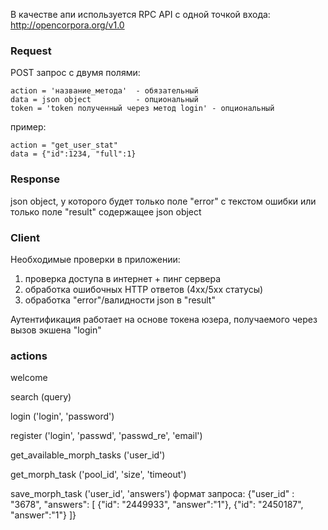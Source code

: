 В качестве апи используется RPC API с одной точкой входа:
http://opencorpora.org/v1.0

### Request
POST запрос с двумя полями:

    action = 'название_метода'  - обязательный
    data = json object          - опциональный
    token = 'token полученный через метод login' - опциональный

пример:

    action = "get_user_stat"
    data = {"id":1234, "full":1}

### Response
json object, у которого будет только поле "error" с текстом ошибки
или только поле "result" содержащее json object

### Client
Необходимые проверки в приложении:

1. проверка доступа в интернет + пинг сервера
2. обработка ошибочных HTTP ответов (4хх/5хх статусы)
3. обработка "error"/валидности json в "result"

Аутентификация работает на основе токена юзера, получаемого через
вызов экшена "login"

### actions

welcome

search
(query)

login
('login', 'password')

register
('login', 'passwd', 'passwd_re', 'email')

get_available_morph_tasks
('user_id')

get_morph_task
('pool_id', 'size', 'timeout')

save_morph_task
('user_id', 'answers')
формат запроса:
{"user_id" : "3678", "answers": [ {"id": "2449933", "answer":"1"}, {"id": "2450187", "answer":"1"} ]}
